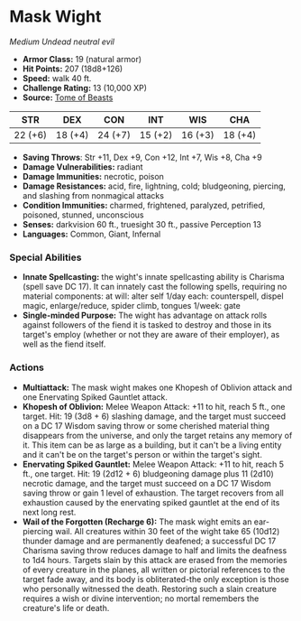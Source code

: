 # Mask Wight

*Medium* *Undead* *neutral evil*

- **Armor Class:** 19 (natural armor)
- **Hit Points:** 207 (18d8+126)
- **Speed:** walk 40 ft.
- **Challenge Rating:** 13 (10,000 XP)
- **Source:** [Tome of Beasts](https://koboldpress.com/kpstore/product/tome-of-beasts-for-5th-edition-print/)

| STR | DEX | CON | INT | WIS | CHA |
| --- | --- | --- | --- | --- | --- |
| 22 (+6) | 18 (+4) | 24 (+7) | 15 (+2) | 16 (+3) | 18 (+4) |

- **Saving Throws**: Str +11, Dex +9, Con +12, Int +7, Wis +8, Cha +9
- **Damage Vulnerabilities:** radiant
- **Damage Immunities:** necrotic, poison
- **Damage Resistances:** acid, fire, lightning, cold; bludgeoning, piercing, and slashing from nonmagical attacks
- **Condition Immunities:** charmed, frightened, paralyzed, petrified, poisoned, stunned, unconscious
- **Senses:** darkvision 60 ft., truesight 30 ft., passive Perception 13
- **Languages:** Common, Giant, Infernal
### Special Abilities
- **Innate Spellcasting:** the wight's innate spellcasting ability is Charisma (spell save DC 17). It can innately cast the following spells, requiring no material components:  at will: alter self  1/day each: counterspell, dispel magic, enlarge/reduce, spider climb, tongues  1/week: gate
- **Single-minded Purpose:** The wight has advantage on attack rolls against followers of the fiend it is tasked to destroy and those in its target's employ (whether or not they are aware of their employer), as well as the fiend itself.
### Actions
- **Multiattack:** The mask wight makes one Khopesh of Oblivion attack and one Enervating Spiked Gauntlet attack.
- **Khopesh of Oblivion:** Melee Weapon Attack: +11 to hit, reach 5 ft., one target. Hit: 19 (3d8 + 6) slashing damage, and the target must succeed on a DC 17 Wisdom saving throw or some cherished material thing disappears from the universe, and only the target retains any memory of it. This item can be as large as a building, but it can't be a living entity and it can't be on the target's person or within the target's sight.
- **Enervating Spiked Gauntlet:** Melee Weapon Attack: +11 to hit, reach 5 ft., one target. Hit: 19 (2d12 + 6) bludgeoning damage plus 11 (2d10) necrotic damage, and the target must succeed on a DC 17 Wisdom saving throw or gain 1 level of exhaustion. The target recovers from all exhaustion caused by the enervating spiked gauntlet at the end of its next long rest.
- **Wail of the Forgotten (Recharge 6):** The mask wight emits an ear-piercing wail. All creatures within 30 feet of the wight take 65 (10d12) thunder damage and are permanently deafened; a successful DC 17 Charisma saving throw reduces damage to half and limits the deafness to 1d4 hours. Targets slain by this attack are erased from the memories of every creature in the planes, all written or pictorial references to the target fade away, and its body is obliterated-the only exception is those who personally witnessed the death. Restoring such a slain creature requires a wish or divine intervention; no mortal remembers the creature's life or death.
